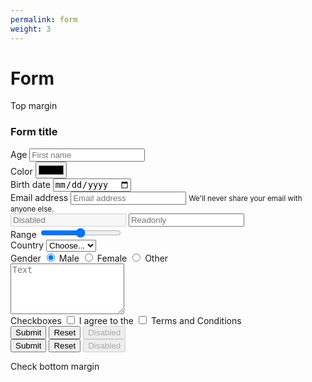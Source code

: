```yaml
---
permalink: form
weight: 3
---
```


# Form

Top margin

<form prevent-default>
<h3>Form title</h3>
<div>
  <label for="firstname">Age</label>
  <input type="number" id="firstname" name="firstname" placeholder="First name" required>
</div>
<div>
  <label for="lastname">Color</label>
    <input type="color" id="lastname" name="lastname" placeholder="Last name" required>
</div>
<div>
  <label for="lastname">Birth date</label>
    <input type="date" id="lastname" name="lastname" placeholder="Last name" required>
</div>
<div>
  <!-- Markup example 2: input is after label -->
  <label for="email">Email address</label>
  <input type="email" id="email" name="email" placeholder="Email address" required>
  <small>We'll never share your email with anyone else.</small>
</div>
<input type="text" placeholder="Disabled" disabled>
<input type="text" placeholder="Readonly" readonly>
<div>
  <label for="range">Range</label><output></output>
  <input type="range" id="range">
</div>
<!-- Select -->
<div>
  <label for="country">Country</label>
  <select id="country">
    <option selected>Choose...</option>
    <optgroup label="Group">
      <option>...</option>
    </optgroup>
    <option>...</option>
  </select>
</div>

<!-- Radios -->
<div>
  <label>Gender</label>
  <label for="male">
    <input type="radio" id="male" name="gender" value="male" checked>
    Male
  </label>
  <label for="female">
    <input type="radio" id="female" name="gender" value="female">
    Female
  </label>
  <label for="other">
    <input type="radio" id="other" name="gender" value="other">
    Other
  </label>
</div>

<textarea name="name" rows="5" placeholder="Text"></textarea>

<!-- Checkbox -->
<div>
  <label>Checkboxes</label>
  <label for="terms">
    <input type="checkbox" id="terms" name="terms">
    I agree to the
  </label>
  <label for="bio">
    <input type="checkbox" id="bio" name="bio">
    Terms and Conditions
  </label>
</div>

<!-- Button -->
<div>
  <input type="submit" value="Submit">
  <input type="reset" name="" value="Reset">
  <input type="button" disabled name="" value="Disabled">
</div>
<!-- Button -->
<div>
  <button type="submit">Submit</button>
  <button type="reset">Reset</button>
  <button type="button" disabled>Disabled</button>
</div>

</form>

Check bottom margin

